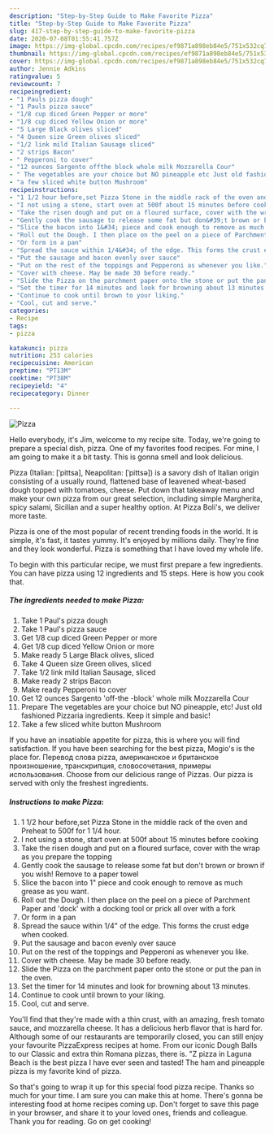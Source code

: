 ```yaml
---
description: "Step-by-Step Guide to Make Favorite Pizza"
title: "Step-by-Step Guide to Make Favorite Pizza"
slug: 417-step-by-step-guide-to-make-favorite-pizza
date: 2020-07-08T01:55:41.757Z
image: https://img-global.cpcdn.com/recipes/ef9871a898eb84e5/751x532cq70/pizza-recipe-main-photo.jpg
thumbnail: https://img-global.cpcdn.com/recipes/ef9871a898eb84e5/751x532cq70/pizza-recipe-main-photo.jpg
cover: https://img-global.cpcdn.com/recipes/ef9871a898eb84e5/751x532cq70/pizza-recipe-main-photo.jpg
author: Jennie Adkins
ratingvalue: 5
reviewcount: 7
recipeingredient:
- "1 Pauls pizza dough"
- "1 Pauls pizza sauce"
- "1/8 cup diced Green Pepper or more"
- "1/8 cup diced Yellow Onion or more"
- "5 Large Black olives sliced"
- "4 Queen size Green olives sliced"
- "1/2 link mild Italian Sausage sliced"
- "2 strips Bacon"
- " Pepperoni to cover"
- "12 ounces Sargento offthe block whole milk Mozzarella Cour"
- " The vegetables are your choice but NO pineapple etc Just old fashioned Pizzaria ingredients Keep it simple and basic"
- "a few sliced white button Mushroom"
recipeinstructions:
- "1 1/2 hour before,set Pizza Stone in the middle rack of the oven and Preheat to 500f for 1 1/4 hour."
- "I not using a stone, start oven at 500f about 15 minutes before cooking"
- "Take the risen dough and put on a floured surface, cover with the wrap as you prepare the topping"
- "Gently cook the sausage to release some fat but don&#39;t brown or brown if you wish! Remove to a paper towel"
- "Slice the bacon into 1&#34; piece and cook enough to remove as much grease as you want."
- "Roll out the Dough. I then place on the peel on a piece of Parchment Paper and &#39;dock&#39; with a docking tool or prick all over with a fork"
- "Or form in a pan"
- "Spread the sauce within 1/4&#34; of the edge. This forms the crust edge when cooked."
- "Put the sausage and bacon evenly over sauce"
- "Put on the rest of the toppings and Pepperoni as whenever you like."
- "Cover with cheese. May be made 30 before ready."
- "Slide the Pizza on the parchment paper onto the stone or put the pan in the oven."
- "Set the timer for 14 minutes and look for browning about 13 minutes."
- "Continue to cook until brown to your liking."
- "Cool, cut and serve."
categories:
- Recipe
tags:
- pizza

katakunci: pizza 
nutrition: 253 calories
recipecuisine: American
preptime: "PT13M"
cooktime: "PT38M"
recipeyield: "4"
recipecategory: Dinner

---
```



![Pizza](https://img-global.cpcdn.com/recipes/ef9871a898eb84e5/751x532cq70/pizza-recipe-main-photo.jpg)

Hello everybody, it's Jim, welcome to my recipe site. Today, we're going to prepare a special dish, pizza. One of my favorites food recipes. For mine, I am going to make it a bit tasty. This is gonna smell and look delicious.

Pizza (Italian: [ˈpittsa], Neapolitan: [ˈpittsə]) is a savory dish of Italian origin consisting of a usually round, flattened base of leavened wheat-based dough topped with tomatoes, cheese. Put down that takeaway menu and make your own pizza from our great selection, including simple Margherita, spicy salami, Sicilian and a super healthy option. At Pizza Boli&#39;s, we deliver more taste.

Pizza is one of the most popular of recent trending foods in the world. It is simple, it's fast, it tastes yummy. It's enjoyed by millions daily. They're fine and they look wonderful. Pizza is something that I have loved my whole life.


To begin with this particular recipe, we must first prepare a few ingredients. You can have pizza using 12 ingredients and 15 steps. Here is how you cook that.

<!--inarticleads1-->

##### The ingredients needed to make Pizza:

1. Take 1 Paul&#39;s pizza dough
1. Take 1 Paul&#39;s pizza sauce
1. Get 1/8 cup diced Green Pepper or more
1. Get 1/8 cup diced Yellow Onion or more
1. Make ready 5 Large Black olives, sliced
1. Take 4 Queen size Green olives, sliced
1. Take 1/2 link mild Italian Sausage, sliced
1. Make ready 2 strips Bacon
1. Make ready  Pepperoni to cover
1. Get 12 ounces Sargento &#39;off-the -block&#39; whole milk Mozzarella Cour
1. Prepare  The vegetables are your choice but NO pineapple, etc! Just old fashioned Pizzaria ingredients. Keep it simple and basic!
1. Take a few sliced white button Mushroom


If you have an insatiable appetite for pizza, this is where you will find satisfaction. If you have been searching for the best pizza, Mogio&#39;s is the place for. Перевод слова pizza, американское и британское произношение, транскрипция, словосочетания, примеры использования. Choose from our delicious range of Pizzas. Our pizza is served with only the freshest ingredients. 

<!--inarticleads2-->

##### Instructions to make Pizza:

1. 1 1/2 hour before,set Pizza Stone in the middle rack of the oven and Preheat to 500f for 1 1/4 hour.
1. I not using a stone, start oven at 500f about 15 minutes before cooking
1. Take the risen dough and put on a floured surface, cover with the wrap as you prepare the topping
1. Gently cook the sausage to release some fat but don&#39;t brown or brown if you wish! Remove to a paper towel
1. Slice the bacon into 1&#34; piece and cook enough to remove as much grease as you want.
1. Roll out the Dough. I then place on the peel on a piece of Parchment Paper and &#39;dock&#39; with a docking tool or prick all over with a fork
1. Or form in a pan
1. Spread the sauce within 1/4&#34; of the edge. This forms the crust edge when cooked.
1. Put the sausage and bacon evenly over sauce
1. Put on the rest of the toppings and Pepperoni as whenever you like.
1. Cover with cheese. May be made 30 before ready.
1. Slide the Pizza on the parchment paper onto the stone or put the pan in the oven.
1. Set the timer for 14 minutes and look for browning about 13 minutes.
1. Continue to cook until brown to your liking.
1. Cool, cut and serve.


You&#39;ll find that they&#39;re made with a thin crust, with an amazing, fresh tomato sauce, and mozzarella cheese. It has a delicious herb flavor that is hard for. Although some of our restaurants are temporarily closed, you can still enjoy your favourite PizzaExpress recipes at home. From our iconic Dough Balls to our Classic and extra thin Romana pizzas, there is. &#34;Z pizza in Laguna Beach is the best pizza I have ever seen and tasted! The ham and pineapple pizza is my favorite kind of pizza. 

So that's going to wrap it up for this special food pizza recipe. Thanks so much for your time. I am sure you can make this at home. There's gonna be interesting food at home recipes coming up. Don't forget to save this page in your browser, and share it to your loved ones, friends and colleague. Thank you for reading. Go on get cooking!

